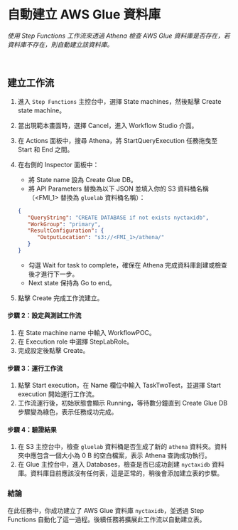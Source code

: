 # 自動建立 AWS Glue 資料庫

_使用 Step Functions 工作流來透過 Athena 檢查 AWS Glue 資料庫是否存在，若資料庫不存在，則自動建立該資料庫。_

<br>

## 建立工作流

1. 進入 `Step Functions` 主控台中，選擇 State machines，然後點擊 Create state machine。
2. 當出現範本畫面時，選擇 Cancel，進入 Workflow Studio 介面。
3. 在 Actions 面板中，搜尋 Athena，將 StartQueryExecution 任務拖曳至 Start 和 End 之間。
4. 在右側的 Inspector 面板中：
   - 將 State name 設為 Create Glue DB。
   - 將 API Parameters 替換為以下 JSON 並填入你的 S3 資料桶名稱（<FMI_1> 替換為 `gluelab` 資料桶名稱）：
   ```json
   {
      "QueryString": "CREATE DATABASE if not exists nyctaxidb",
      "WorkGroup": "primary",
      "ResultConfiguration": {
         "OutputLocation": "s3://<FMI_1>/athena/"
      }
   }
   ```
   - 勾選 Wait for task to complete，確保在 Athena 完成資料庫創建或檢查後才進行下一步。
   - Next state 保持為 Go to end。

5. 點擊 Create 完成工作流建立。

#### 步驟 2：設定與測試工作流
1. 在 State machine name 中輸入 WorkflowPOC。
2. 在 Execution role 中選擇 StepLabRole。
3. 完成設定後點擊 Create。

#### 步驟 3：運行工作流
1. 點擊 Start execution，在 Name 欄位中輸入 TaskTwoTest，並選擇 Start execution 開始運行工作流。
2. 工作流運行後，初始狀態會顯示 Running，等待數分鐘直到 Create Glue DB 步驟變為綠色，表示任務成功完成。

#### 步驟 4：驗證結果
1. 在 S3 主控台中，檢查 `gluelab` 資料桶是否生成了新的 `athena` 資料夾。資料夾中應包含一個大小為 0 B 的空白檔案，表示 Athena 查詢成功執行。
2. 在 Glue 主控台中，進入 Databases，檢查是否已成功創建 `nyctaxidb` 資料庫。資料庫目前應該沒有任何表，這是正常的，稍後會添加建立表的步驟。

### 結論
在此任務中，你成功建立了 AWS Glue 資料庫 `nyctaxidb`，並透過 Step Functions 自動化了這一過程。後續任務將擴展此工作流以自動建立表。